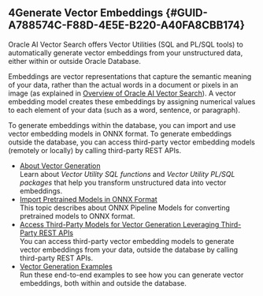 ## 4Generate Vector Embeddings {#GUID-A788574C-F88D-4E5E-B220-A40FA8CBB174}

Oracle AI Vector Search offers Vector Utilities (SQL and PL/SQL tools) to automatically generate vector embeddings from your unstructured data, either within or outside Oracle Database.

Embeddings are vector representations that capture the semantic meaning of your data, rather than the actual words in a document or pixels in an image (as explained in [Overview of Oracle AI Vector Search](overview-ai-vector-search.md#GUID-746EAA47-9ADA-4A77-82BB-64E8EF5309BE)). A vector embedding model creates these embeddings by assigning numerical values to each element of your data (such as a word, sentence, or paragraph). 

To generate embeddings within the database, you can import and use vector embedding models in ONNX format. To generate embeddings outside the database, you can access third-party vector embedding models (remotely or locally) by calling third-party REST APIs.

  * [About Vector Generation](vector-generation.md)  
Learn about *Vector Utility SQL functions* and *Vector Utility PL/SQL packages* that help you transform unstructured data into vector embeddings. 
  * [Import Pretrained Models in ONNX Format](import-pretrained-models-onnx-format-vector-generation-database.md)  
This topic describes about ONNX Pipeline Models for converting pretrained models to ONNX format. 
  * [Access Third-Party Models for Vector Generation Leveraging Third-Party REST APIs](access-third-party-models-vector-generation-leveraging-third-party-rest-apis.md)  
You can access third-party vector embedding models to generate vector embeddings from your data, outside the database by calling third-party REST APIs. 
  * [Vector Generation Examples](vector-generation-examples.md)  
Run these end-to-end examples to see how you can generate vector embeddings, both within and outside the database. 


